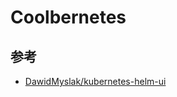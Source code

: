 # Coolbernetes

## 参考

* [DawidMyslak/kubernetes-helm-ui](https://github.com/DawidMyslak/kubernetes-helm-ui)

